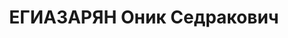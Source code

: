 ---
title: ЕГИАЗАРЯН Оник Седракович
description: "Род. в 1912, Ленинаканский р-н, г. Ленинакан (Гюмри), Армения, армянин.\
  \ Место проживания: г. Тбилиси. Род занятий: до ареста инструктор Цалкинского РК\
  \ ЛКСМ в Грузии. В прошлом работник редакции \"Молодой сталинец\". \n  Осужден Тройкой\
  \ при НКВД ГССР 04.12.1937. Мера наказания: расстрел с конфискацией личного имущества"
---
